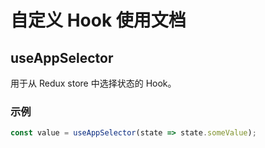 # 自定义 Hook 使用文档

## useAppSelector
用于从 Redux store 中选择状态的 Hook。

### 示例
```javascript
const value = useAppSelector(state => state.someValue);
``` 